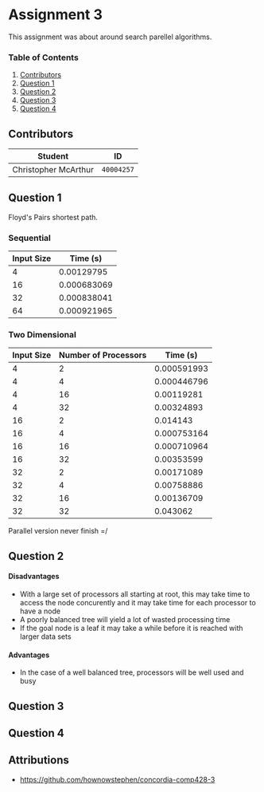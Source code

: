 # Assignment 3
This assignment was about around search parellel algorithms.

### Table of Contents
1. [Contributors](#contributors)
2. [Question 1](#question-1)
3. [Question 2](#question-2)
4. [Question 3](#question-3)
5. [Question 4](#question-4)

## Contributors
**Student** | **ID**
:---:|---
Christopher McArthur | `40004257`

## Question 1
Floyd's Pairs shortest path.

### Sequential
**Input Size** | **Time (s)**
---|---
4 | 0.00129795
16 | 0.000683069
32 | 0.000838041
64 | 0.000921965

### Two Dimensional
**Input Size** | **Number of Processors** | **Time (s)**
---|---|---
4 | 2 | 0.000591993
4 | 4 | 0.000446796
4 | 16 | 0.00119281
4 | 32 | 0.00324893
16 | 2 | 0.014143
16 | 4 | 0.000753164
16 | 16 | 0.000710964
16 | 32 | 0.00353599
32 | 2 | 0.00171089
32 | 4 | 0.00758886
32 | 16 | 0.00136709
32 | 32 | 0.043062

Parallel version never finish =/

## Question 2
#### Disadvantages
* With a large set of processors all starting at root, this may take time to access the node concurently and it may take time for each processor to have a node
* A poorly balanced tree will yield a lot of wasted processing time
* If the goal node is a leaf it may take a while before it is reached with larger data sets

#### Advantages
*	In the case of a well balanced tree, processors will be well used and busy

## Question 3
## Question 4

## Attributions
* https://github.com/hownowstephen/concordia-comp428-3
